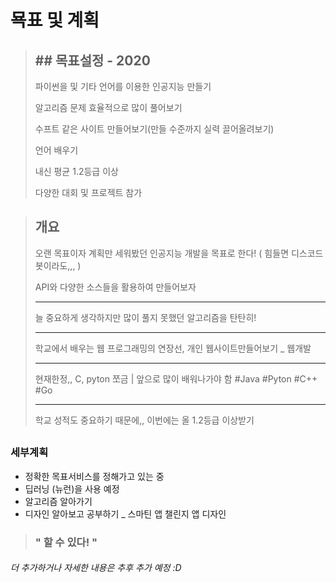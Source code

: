 # 묙표 및 계획

>## ## 목표설정 - 2020
>
>파이썬을 및 기타 언어를 이용한 인공지능 만들기
>
>알고리즘 문제 효율적으로 많이 풀어보기
>
>수프트 같은 사이트 만들어보기(만들 수준까지 실력 끌어올려보기)
>
>언어 배우기
>
>내신 평균 1.2등급 이상
>
>다양한 대회 및 프로젝트 참가



>## 개요
>
>오랜 목표이자 계획만 세워봤던 인공지능 개발을 목표로 한다! ( 힘들면 디스코드 봇이라도,,, )
>
>API와 다양한 소스들을 활용하여 만들어보자
>
>--------
>
>늘 중요하게 생각하지만 많이 풀지 못했던 알고리즘을 탄탄히!
>
>----
>
>학교에서 배우는 웹 프로그래밍의 연장선, 개인 웹사이트만들어보기 _ 웹개발
>
>---
>
>현재한정,, C, pyton 쪼금  | 앞으로 많이 배워나가야 함 #Java #Pyton #C++ #Go
>
>---
>
>학교 성적도 중요하기 때문에,, 이번에는 올 1.2등급 이상받기

## 

### 세부계획

* 정확한 목표서비스를 정해가고 있는 중
* 딥러닝 (뉴런)을 사용 예정
* 알고리즘 알아가기
* 디자인 알아보고 공부하기 _ 스마틴 앱 챌린지 앱 디자인





> ### " 할 수 있다! "




###### 더 추가하거나 자세한 내용은 추후 추가 예정 :D
















